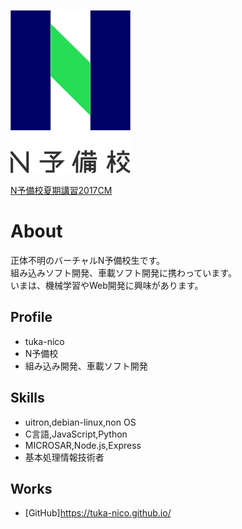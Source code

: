 ![プロフィール写真](478b4cf1-private.png)

<script type="application/javascript" src="https://embed.nicovideo.jp/watch/1500362884/script?w=640&h=360"></script><noscript><a href="https://www.nicovideo.jp/watch/1500362884">N予備校夏期講習2017CM</a></noscript>
 
# About

正体不明のバーチャルN予備校生です。  
組み込みソフト開発、車載ソフト開発に携わっています。  
いまは、機械学習やWeb開発に興味があります。  

## Profile
- tuka-nico
- N予備校
- 組み込み開発、車載ソフト開発

## Skills
- uitron,debian-linux,non OS
- C言語,JavaScript,Python
- MICROSAR,Node.js,Express
- 基本処理情報技術者

## Works
- [GitHub]https://tuka-nico.github.io/

